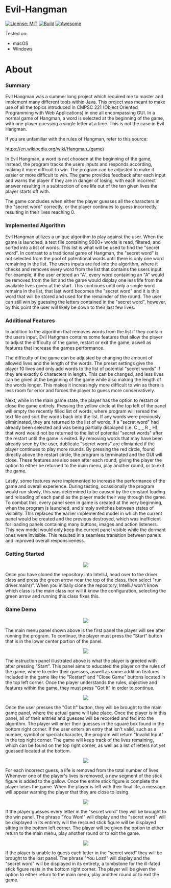 # Evil-Hangman
[![License: MIT](https://img.shields.io/badge/License-MIT-yellow.svg)](https://opensource.org/licenses/MIT)
[![Build](https://img.shields.io/badge/Build-passing-<COLOR>.svg)](https://shields.io/)
[![Awesome](https://cdn.rawgit.com/sindresorhus/awesome/d7305f38d29fed78fa85652e3a63e154dd8e8829/media/badge.svg)](https://github.com/sindresorhus/awesome)  

Tested on:
- macOS
- Windows

# About

### Summary
Evil Hangman was a summer long project which required me to master and implement many different tools within Java. This project was meant to make use of all the topics introduced in CMPSC 221 (Object Oriented Programming with Web Applications) in one all encompassing GUI. In a normal game of Hangman, a word is selected at the beginning of the game, with one player guessing a single letter at a time. This is not the case in Evil Hangman. 

If you are unfamiliar with the rules of Hangman, refer to this source:

https://en.wikipedia.org/wiki/Hangman_(game)

In Evil Hangman, a word is not choosen at the beginning of the game, instead, the program tracks the users inputs and responds according, making it more difficult to win. The program can be adjusted to make it easier or more difficult to win. The game provides feedback after each input and warns the player if they are in danger of losing, with each incorrect answer resulting in a subtraction of one life out of the ten given lives the player starts off with. 

The game concludes when either the player guesses all the characters in the "secret word" correctly, or the player continues to guess incorrectly, resulting in their lives reaching 0. 

### Implemented Algorithm 
Evil Hangman utilizes a unique algorithm to play against the user. When the game is launched, a text file containing 9000+ words is read, filtered, and sorted into a list of words. This list is what will be used to find the "secret word". In contrast to a traditional game of Hangman, the "secret word" is not selected from the pool of potentional words until there is only one word remaining in the list. The users inputs are fed into the algorithm, where it checks and removes every word from the list that contains the users input. For example, if the user entered an "A", every word containing an "A" would be removed from the list and the game would display one less life from the available lives given at the start. This continues until only a single word remains in the list, that last word becomes the "secret word" and it is this word that will be stored and used for the remainder of the round. The user can still win by guessing the letters contained in the "secret word", however, by this point the user will likely be down to their last few lives. 

### Additional Features
In addition to the algorithm that removes words from the list if they contain the users input, Evil Hangman contains some features that allow the player to adjust the difficulty of the game, restart or exit the game, aswell as features that increase the games performance. 

The difficulty of the game can be adjusted by changing the amount of allowed lives and the length of the words. The preset settings give the player 10 lives and only add words to the list of potential "secret words" if they are exactly 6 characters in length. This can be changed, and less lives can be given at the beginning of the game while also making the length of the words longer. This makes it increasingly more difficult to win as there is less room for error and forces the player to guess more conservatively. 

Next, while in the main game state, the player has the option to restart or close the game entirely. Pressing the yellow circle at the top left of the panel will empty the recently filled list of words, where program will reread the text file and sort the words back into the list. If any words were previously elimininated, they are returned to the list of words. If a "secret word" had already been selected and was being partially displayed (i.e. C _ _ R _ H), that word would not be returned to the list of potential "secret words" after the restart until the game is exited. By removing words that may have been already seen by the user, dublicate "secret words" are elimianted if the player continues to play more rounds. By pressing the red circle, found directly above the restart circle, the program is terminated and the GUI will close. These features are also seen after each round, giving the player the option to either be returned to the main menu, play another round, or to exit the game. 

Lastly, some features were implemented to increase the performance of the game and overall experience. During testing, ocassionally the program would run slowly, this was determined to be caused by the constant loading and reloading of each panel as the player made their way through the game. To combat this, every panel seen in game is created at the very beginning, when the program is launched, and simply switches between states of visibility. This replaced the earlier implemented model in which the current panel would be created and the previous destroyed, which was inefficient for loading panels containing many buttons, images and action listeners. This new model would only keep the current panel visible while the dormant ones were invisible. This resulted in a seamless transition between panels and improved overall responsiveness. 

### Getting Started 

<p align="center">
<img src= "https://github.com/UbriJr/Evil-Hangman/blob/master/images/run.png" />
</p>

Once you have cloned the repository into IntelliJ, head over to the driver class and press the green arrow near the top of the class, then select "run driver.main()". When you initially clone the repository, IntelliJ won't know which class is the main class nor will it know the configuration, selecting the green arrow and running this class fixes this. 


### Game Demo


<p align="center">
<img src= "https://github.com/UbriJr/Evil-Hangman/blob/master/images/x1.png" />
</p>

The main menu panel shown above is the first panel the player will see after running the program. To continue, the player must press the "Start" button that is in the lower center portion of the panel.



<p align="center">
<img src= "https://github.com/UbriJr/Evil-Hangman/blob/master/images/x2.png" />
</p>

The instruction panel illustrated above is what the player is greeted with after pressing "Start". This panel aims to educated the player on the rules of the game, where to enter their guesses, aswell as some addition features included in the game like the "Restart" and "Close Game" buttons located in the top left corner. Once the player understands the rules, objective and features within the game, they must press "Got It" in order to continue. 



<p align="center">
<img src= "https://github.com/UbriJr/Evil-Hangman/blob/master/images/x3.png" />
</p>

Once the user presses the "Got It" button, they will be brought to the main game panel, where the actual game will take place. Once the player is in this panel, all of their entries and guesses will be recorded and fed into the algorithm. The player will enter their guesses in the square box found in the bottom right corner. If the user enters an entry that isn't valid, such as a number, symbol or special character, the program will return "Invalid Input" in the top right corner. The game will keep track of the lives remaining, which can be found on the top right corner, as well as a list of letters not yet guessed located at the bottom.



<p align="center">
<img src="https://github.com/UbriJr/Evil-Hangman/blob/master/images/x4.png" />
</p>

For each incorrect guess, a life is removed from the total number of lives. Whenever one of the player's lives is removed, a new segment of the stick figure is added to the gallow. Once the entire stick figure is complete the player loses the game. When the player is left with their final life, a message will appear warning the player that they are close to losing.


<p align="center">
<img src="https://github.com/UbriJr/Evil-Hangman/blob/master/images/x5.png" />
</p>

If the player guesses every letter in the "secret word" they will be brought to the win panel. The phrase "You Won!" will display and the "secret word" will be displayed in its entirety will the rescued stick figure will be displayed sitting in the bottom left corner. The player will be given the option to either return to the main menu, play another round or to exit the game.



<p align="center">
<img src="https://github.com/UbriJr/Evil-Hangman/blob/master/images/x6.png" />
</p>

If the player is unable to guess each letter in the "secret word" they will be brought to the lost panel. The phrase "You Lost!" will display and the "secret word" will be displayed in its entirety, a tombstone for the ill-fated stick figure rests in the bottom right corner. The player will be given the option to either return to the main menu, play another round or to exit the game.


